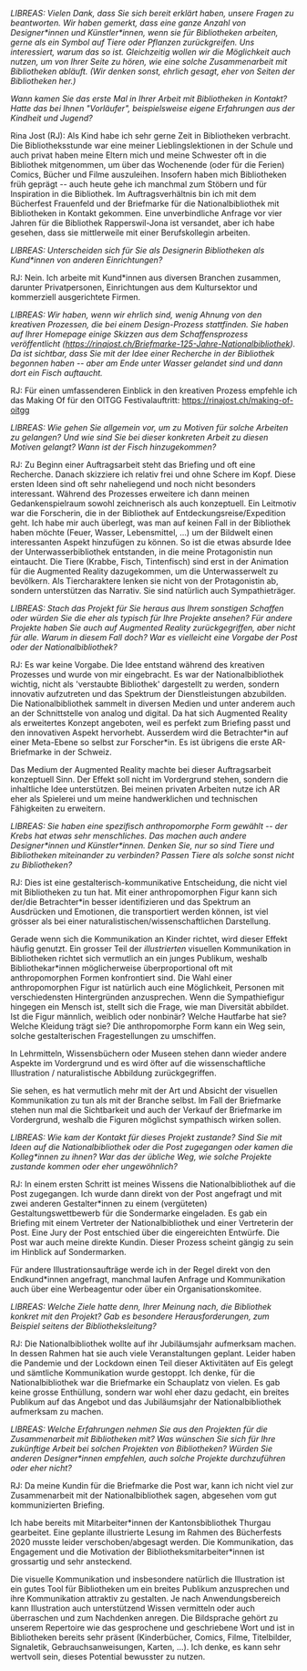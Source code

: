 *LIBREAS: Vielen Dank, dass Sie sich bereit erklärt haben, unsere Fragen zu
beantworten. Wir haben gemerkt, dass eine ganze Anzahl von
Designer\*innen und Künstler\*innen, wenn sie für Bibliotheken arbeiten,
gerne als ein Symbol auf Tiere oder Pflanzen zurückgreifen. Uns
interessiert, warum das so ist. Gleichzeitig wollen wir die Möglichkeit
auch nutzen, um von Ihrer Seite zu hören, wie eine solche Zusammenarbeit
mit Bibliotheken abläuft. (Wir denken sonst, ehrlich gesagt, eher von
Seiten der Bibliotheken her.)*

*Wann kamen Sie das erste Mal in Ihrer Arbeit mit Bibliotheken
in Kontakt? Hatte das bei Ihnen "Vorläufer", beispielsweise eigene
Erfahrungen aus der Kindheit und Jugend?*

Rina Jost (RJ): Als Kind habe ich sehr gerne Zeit in Bibliotheken
verbracht. Die Bibliotheksstunde war eine meiner Lieblingslektionen in
der Schule und auch privat haben meine Eltern mich und meine Schwester
oft in die Bibliothek mitgenommen, um über das Wochenende (oder für die
Ferien) Comics, Bücher und Filme auszuleihen. Insofern haben mich
Bibliotheken früh geprägt -- auch heute gehe ich manchmal zum Stöbern
und für Inspiration in die Bibliothek. Im Auftragsverhältnis bin ich mit
dem Bücherfest Frauenfeld und der Briefmarke für die Nationalbibliothek
mit Bibliotheken in Kontakt gekommen. Eine unverbindliche Anfrage vor
vier Jahren für die Bibliothek Rapperswil-Jona ist versandet, aber ich
habe gesehen, dass sie mittlerweile mit einer Berufskollegin arbeiten.

*LIBREAS: Unterscheiden sich für Sie als Designerin Bibliotheken als
Kund\*innen von anderen Einrichtungen?*

RJ: Nein. Ich arbeite mit Kund\*innen aus diversen Branchen zusammen,
darunter Privatpersonen, Einrichtungen aus dem Kultursektor und
kommerziell ausgerichtete Firmen.

*LIBREAS: Wir haben, wenn wir ehrlich sind, wenig Ahnung von den
kreativen Prozessen, die bei einem Design-Prozess stattfinden. Sie haben
auf Ihrer Homepage einige Skizzen aus dem Schaffensprozess
veröffentlicht
(<https://rinajost.ch/Briefmarke-125-Jahre-Nationalbibliothek>).
Da ist sichtbar, dass Sie mit der Idee einer Recherche in der Bibliothek
begonnen haben -- aber am Ende unter Wasser gelandet sind und dann dort
ein Fisch auftaucht.*

RJ: Für einen umfassenderen Einblick in den kreativen Prozess empfehle
ich das Making Of für den OITGG Festivalauftritt:
<https://rinajost.ch/making-of-oitgg>

*LIBREAS: Wie gehen Sie allgemein vor, um zu Motiven für solche Arbeiten
zu gelangen? Und wie sind Sie bei dieser konkreten Arbeit zu diesen
Motiven gelangt? Wann ist der Fisch hinzugekommen?*

RJ: Zu Beginn einer Auftragsarbeit steht das Briefing und oft eine
Recherche. Danach skizziere ich relativ frei und ohne Schere im Kopf.
Diese ersten Ideen sind oft sehr naheliegend und noch nicht besonders
interessant. Während des Prozesses erweitere ich dann meinen
Gedankenspielraum sowohl zeichnerisch als auch konzeptuell. Ein
Leitmotiv war die Forscherin, die in der Bibliothek auf
Entdeckungsreise/Expedition geht. Ich habe mir auch überlegt, was man
auf keinen Fall in der Bibliothek haben möchte (Feuer, Wasser,
Lebensmittel, ...) um der Bildwelt einen interessanten Aspekt hinzufügen
zu können. So ist die etwas absurde Idee der Unterwasserbibliothek
entstanden, in die meine Protagonistin nun eintaucht. Die Tiere (Krabbe,
Fisch, Tintenfisch) sind erst in der Animation für die Augmented Reality
dazugekommen, um die Unterwasserwelt zu bevölkern. Als Tiercharaktere
lenken sie nicht von der Protagonistin ab, sondern unterstützen das
Narrativ. Sie sind natürlich auch Sympathieträger.

*LIBREAS: Stach das Projekt für Sie heraus aus Ihrem sonstigen Schaffen
oder würden Sie die eher als typisch für Ihre Projekte ansehen? Für
andere Projekte haben Sie auch auf Augmented Reality zurückgegriffen,
aber nicht für alle. Warum in diesem Fall doch? War es vielleicht eine
Vorgabe der Post oder der Nationalbibliothek?*

RJ: Es war keine Vorgabe. Die Idee entstand während des kreativen
Prozesses und wurde von mir eingebracht. Es war der Nationalbibliothek
wichtig, nicht als \'verstaubte Bibliothek\' dargestellt zu werden,
sondern innovativ aufzutreten und das Spektrum der Dienstleistungen
abzubilden. Die Nationalbibliothek sammelt in diversen Medien und unter
anderem auch an der Schnittstelle von analog und digital. Da hat sich
Augmented Reality als erweitertes Konzept angeboten, weil es perfekt zum
Briefing passt und den innovativen Aspekt hervorhebt. Ausserdem wird die
Betrachter\*in auf einer Meta-Ebene so selbst zur Forscher\*in. Es ist
übrigens die erste AR-Briefmarke in der Schweiz.

Das Medium der Augmented Reality machte bei dieser Auftragsarbeit
konzeptuell Sinn. Der Effekt soll nicht im Vordergrund stehen, sondern
die inhaltliche Idee unterstützen. Bei meinen privaten Arbeiten nutze
ich AR eher als Spielerei und um meine handwerklichen und technischen
Fähigkeiten zu erweitern.

*LIBREAS: Sie haben eine spezifisch anthropomorphe Form gewählt -- der
Krebs hat etwas sehr menschliches. Das machen auch andere
Designer\*innen und Künstler\*innen. Denken Sie, nur so sind Tiere und
Bibliotheken miteinander zu verbinden? Passen Tiere als solche sonst
nicht zu Bibliotheken?*

RJ: Dies ist eine gestalterisch-kommunikative Entscheidung, die nicht
viel mit Bibliotheken zu tun hat. Mit einer anthropomorphen Figur kann
sich der/die Betrachter\*in besser identifizieren und das Spektrum an
Ausdrücken und Emotionen, die transportiert werden können, ist viel
grösser als bei einer naturalistischen/wissenschaftlichen Darstellung.

Gerade wenn sich die Kommunikation an Kinder richtet, wird dieser Effekt
häufig genutzt. Ein grosser Teil der *illustrierten* visuellen
Kommunikation in Bibliotheken richtet sich vermutlich an ein junges
Publikum, weshalb Bibliothekar\*innen möglicherweise überproportional
oft mit anthropomorphen Formen konfrontiert sind. Die Wahl einer
anthropomorphen Figur ist natürlich auch eine Möglichkeit, Personen mit
verschiedensten Hintergründen anzusprechen. Wenn die Sympathiefigur
hingegen ein Mensch ist, stellt sich die Frage, wie man Diversität
abbildet. Ist die Figur männlich, weiblich oder nonbinär? Welche
Hautfarbe hat sie? Welche Kleidung trägt sie? Die anthropomorphe Form
kann ein Weg sein, solche gestalterischen Fragestellungen zu umschiffen.

In Lehrmitteln, Wissensbüchern oder Museen stehen dann wieder andere
Aspekte im Vordergrund und es wird öfter auf die wissenschaftliche
Illustration / naturalistische Abbildung zurückgegriffen.

Sie sehen, es hat vermutlich mehr mit der Art und Absicht der visuellen
Kommunikation zu tun als mit der Branche selbst. Im Fall der Briefmarke
stehen nun mal die Sichtbarkeit und auch der Verkauf der Briefmarke im
Vordergrund, weshalb die Figuren möglichst sympathisch wirken sollen.

*LIBREAS: Wie kam der Kontakt für dieses Projekt zustande? Sind Sie mit
Ideen auf die Nationalbibliothek oder die Post zugegangen oder kamen die
Kolleg\*innen zu ihnen? War das der übliche Weg, wie solche Projekte
zustande kommen oder eher ungewöhnlich?*

RJ: In einem ersten Schritt ist meines Wissens die Nationalbibliothek
auf die Post zugegangen. Ich wurde dann direkt von der Post angefragt
und mit zwei anderen Gestalter\*innen zu einem (vergüteten)
Gestaltungswettbewerb für die Sondermarke eingeladen. Es gab ein
Briefing mit einem Vertreter der Nationalbibliothek und einer
Vertreterin der Post. Eine Jury der Post entschied über die
eingereichten Entwürfe. Die Post war auch meine direkte Kundin. Dieser
Prozess scheint gängig zu sein im Hinblick auf Sondermarken.

Für andere Illustrationsaufträge werde ich in der Regel direkt von den
Endkund\*innen angefragt, manchmal laufen Anfrage und Kommunikation auch
über eine Werbeagentur oder über ein Organisationskomitee.

*LIBREAS: Welche Ziele hatte denn, Ihrer Meinung nach, die Bibliothek
konkret mit den Projekt? Gab es besondere Herausforderungen, zum
Beispiel seitens der Bibliotheksleitung?*

RJ: Die Nationalbibliothek wollte auf ihr Jubiläumsjahr aufmerksam
machen. In dessen Rahmen hat sie auch viele Veranstaltungen geplant.
Leider haben die Pandemie und der Lockdown einen Teil dieser Aktivitäten
auf Eis gelegt und sämtliche Kommunikation wurde gestoppt. Ich denke,
für die Nationalbibliothek war die Briefmarke ein Schauplatz von vielen.
Es gab keine grosse Enthüllung, sondern war wohl eher dazu gedacht, ein
breites Publikum auf das Angebot und das Jubiläumsjahr der
Nationalbibliothek aufmerksam zu machen.

*LIBREAS: Welche Erfahrungen nehmen Sie aus den Projekten für die
Zusammenarbeit mit Bibliotheken mit? Was wünschen Sie sich für Ihre
zukünftige Arbeit bei solchen Projekten von Bibliotheken? Würden Sie
anderen Designer\*innen empfehlen, auch solche Projekte durchzuführen
oder eher nicht?*

RJ: Da meine Kundin für die Briefmarke die Post war, kann ich nicht viel
zur Zusammenarbeit mit der Nationalbibliothek sagen, abgesehen vom gut
kommunizierten Briefing.

Ich habe bereits mit Mitarbeiter\*innen der Kantonsbibliothek Thurgau
gearbeitet. Eine geplante illustrierte Lesung im Rahmen des Bücherfests
2020 musste leider verschoben/abgesagt werden. Die Kommunikation, das
Engagement und die Motivation der Bibliotheksmitarbeiter\*innen ist
grossartig und sehr ansteckend.

Die visuelle Kommunikation und insbesondere natürlich die Illustration
ist ein gutes Tool für Bibliotheken um ein breites Publikum anzusprechen
und ihre Kommunikation attraktiv zu gestalten. Je nach Anwendungsbereich
kann Illustration auch unterstützend Wissen vermitteln oder auch
überraschen und zum Nachdenken anregen. Die Bildsprache gehört zu
unserem Repertoire wie das gesprochene und geschriebene Wort und ist in
Bibliotheken bereits sehr präsent (Kinderbücher, Comics, Filme,
Titelbilder, Signaletik, Gebrauchsanweisungen, Karten, \...). Ich denke,
es kann sehr wertvoll sein, dieses Potential bewusster zu nutzen.
